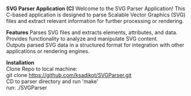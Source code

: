 **SVG Parser Application (C)**
Welcome to the SVG Parser Application! This C-based application is designed to parse Scalable Vector Graphics (SVG) files and extract relevant information for further processing or rendering.

**Features**
Parses SVG files and extracts elements, attributes, and data.  
Provides functionality to analyze and manipulate SVG content.  
Outputs parsed SVG data in a structured format for integration with other applications or rendering engines.  

**Installation**  
Clone Repo to local machine:  
git clone https://github.com/ksadikot/SVGParser.git  
CD to parser directory and run 'make'  
run: ./SVGParser






